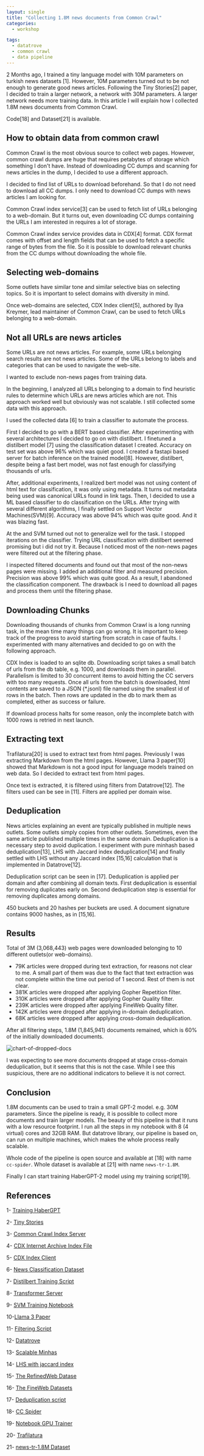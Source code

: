 ```yaml
---
layout: single
title: "Collecting 1.8M news documents from Common Crawl"
categories:
  - workshop

tags:
  - datatrove
  - common crawl
  - data pipeline
---
```


2 Months ago, I trained a tiny language model with 10M parameters on turkish news datasets [1]. However, 10M parameters turned out to be not enough to generate good news articles. Following the Tiny Stories[2] paper, I decided to train a larger network, a network with 30M parameters. A larger network needs more training data. In this article I will explain how I collected 1.8M news documents from Common Crawl.

Code[18] and Dataset[21] is available.

## How to obtain data from common crawl 

Common Crawl is the most obvious source to collect web pages. However, common crawl dumps are huge that requires petabytes of storage which something I don't have. Instead of downloading CC dumps and scanning for news articles in the dump, I decided to use a different approach.

I decided to find list of URLs to download beforehand. So that I do not need to download all CC dumps. I only need to download CC dumps with news articles I am looking for. 

Common Crawl index service[3] can be used to fetch list of URLs belonging to a web-domain. But it turns out, even downloading CC dumps containing the URLs I am interested in requires a lot of storage. 

Common Crawl index service provides data in CDX[4] format. CDX format comes with offset and length fields that can be used to fetch a specific range of bytes from the file. So it is possible to download relevant chunks from the CC dumps without downloading the whole file. 

## Selecting web-domains

Some outlets have similar tone and similar selective bias on selecting topics. So it is important to select domains with diversity in mind. 

Once web-domains are selected, CDX Index client[5], authored by Ilya Kreymer, lead maintainer of Common Crawl, can be used to fetch URLs belonging to a web-domain.

## Not all URLs are news articles

Some URLs are not news articles. For example, some URLs belonging search results are not news articles. Some of the URLs belong to labels and categories that can be used to navigate the web-site.

I wanted to exclude non-news pages from training data. 

In the beginning, I analyzed all URLs belonging to a domain to find heuristic rules to determine which URLs are news articles which are not. This approach worked well but obviously was not scalable. I still collected some data with this approach.

I used the collected data [6] to train a classifier to automate the process.

First I decided to go with a BERT based classifier. After experimenting with several architectures I decided to go on with distilbert. I finetuned a distilbert model [7] using the classification dataset I created. Accuracy on test set was above 96% which was quiet good. I created a fastapi based server for batch inference on the trained model[8]. However, distilbert, despite being a fast bert model, was not fast enough for classifying thousands of urls. 

After, additional experiments, I realized bert model was not using content of html text for classification, it was only using metadata. It turns out metadata being used was canonical URLs found in link tags. Then, I decided to use a ML based classifier to do classification on the URLs. After trying with several different algorithms, I finally settled on Support Vector Machines(SVM)[9]. Accuracy was above 94% which was quite good. And it was blazing fast.

At the and SVM turned out not to generalize well for the task. I stopped iterations on the classifier. Trying URL classification with distilbert seemed promising but i did not try it. Because I noticed most of the non-news pages were filtered out at the filtering phase. 

I inspected filtered documents and found out that most of the non-news pages were missing. I added an additional filter and measured precision. Precision was above 99% which was quite good. As a result, I abandoned the classification component. The drawback is I need to download all pages and process them until the filtering phase.

## Downloading Chunks

Downloading thousands of chunks from Common Crawl is a long running task, in the mean time many things can go wrong. It is important to keep track of the progress to avoid starting from scratch in case of faults. I experimented with many alternatives and decided to go on with the following approach. 

CDX Index is loaded to an sqlite db. Downloading script takes a small batch of urls from the db table, e.g. 1000, and downloads them in parallel. Parallelism is limited to 30 concurrent items to avoid hitting the CC servers with too many requests.
Once all urls from the batch is downloaded, html contents are saved to a JSON (*.jsonl) file named using the smallest id of rows in the batch. Then rows are updated in the db to mark them as completed, either as success or failure.

If download process halts for some reason, only the incomplete batch with 1000 rows is retried in next launch.

## Extracting text

Trafilatura[20] is used to extract text from html pages. Previously I was extracting Markdown from the html pages. However, Llama 3 paper[10] showed that Markdown is not a good input for language models trained on web data. So I decided to extract text from html pages.

Once text is extracted, it is filtered using filters from Datatrove[12]. The filters used can be see in [11]. Filters are applied per domain wise.

## Deduplication

News articles explaining an event are typically published in multiple news outlets. Some outlets simply copies from other outlets. Sometimes, even the same article published multiple times in the same domain. Deduplication is a necessary step to avoid duplication. I experiment with pure minhash based deduplication[13], LHS with Jaccard index deduplication[14] and finally settled with LHS without any Jaccard index [15,16] calculation that is implemented in Datatrove[12].

Deduplication script can be seen in [17]. Deduplication is applied per domain and after combining all domain texts. First deduplication is essential for removing duplicates early on. Second deduplication step is essential for removing duplicates among domains.

450 buckets and 20 hashes per buckets are used. A document signature contains 9000 hashes, as in [15,16].

## Results

Total of 3M (3,068,443) web pages were downloaded belonging to 10 different outlets(or web-domains). 

- 79K articles were dropped during text extraction, for reasons not clear to me. A small part of them was due to the fact that text extraction was not complete within the time out period of 1 second. Rest of them is not clear.
- 381K articles were dropped after applying Gopher Repetition filter.
- 310K articles were dropped after applying Gopher Quality filter.
- 239K articles were dropped after applying FineWeb Quality filter.
- 142K articles were dropped after applying in-domain  deduplication.
- 68K articles were dropped after applying cross-domain deduplication.

After all filtering steps, 1.8M (1,845,941) documents remained, which is 60% of the initially downloaded documents. 

![chart-of-dropped-docs]({{site.baseurl}}/assets/images/cc_spider_dropped_documents.png)

I was expecting to see more documents dropped at stage cross-domain deduplication, but it seems that this is not the case. While I see this suspicious, there are no additional indicators to believe it is not correct.

## Conclusion

1.8M documents can be used to train a small GPT-2 model. e.g. 30M parameters. Since the pipeline is ready, it is possible to collect more documents and train larger models. The beauty of this pipeline is that it runs with a low resource footprint. I run all the steps in my notebook with 8 (4 virtual) cores and 32GB RAM. But datatrove library, our pipeline is based on, can run on multiple machines, which makes the whole process really scalable. 

Whole code of the pipeline is open source and available at [18] with name `cc-spider`.
Whole dataset is available at [21] with name `news-tr-1.8M`.

Finally I can start training HaberGPT-2 model using my training script[19].

## References

1- [Training HaberGPT](https://habanoz.github.io/tech-feed/workshop/haber-gpt-training-gpt2-to-generate-news-in-turkish/)

2- [Tiny Stories](https://arxiv.org/pdf/2305.07759)

3- [Common Crawl Index Server](https://index.commoncrawl.org/)

4- [CDX Internet Archive Index File](https://www.loc.gov/preservation/digital/formats/fdd/fdd000590.shtml)

5- [CDX Index Client](https://github.com/ikreymer/cdx-index-client)

6- [News Classification Dataset](https://huggingface.co/datasets/habanoz/classifier_1300_610_fetched)

7- [Distilbert Training Script](https://colab.research.google.com/drive/16I0UTKzQbP4uCIu5J1DhTCsGsAb_sZ_e?usp=sharing)

8- [Transformer Server](https://github.com/habanoz/transformers_server)

9- [SVM Training Notebook](https://github.com/habanoz/cc_spider/blob/main/notebook/news_classifier_svm.ipynb)

10-[Llama 3 Paper](https://arxiv.org/abs/2407.21783)

11- [Filtering Script](https://github.com/habanoz/cc_spider/blob/main/datatrove/process_common_crawl_fetched_files.py)

12- [Datatrove](https://github.com/huggingface/datatrove)

13- [Scalable Minhas](https://habanoz.github.io/tech-feed/workshop/Minhash-implementation-python/)

14- [LHS with jaccard index](https://habanoz.github.io/tech-feed/workshop/LSH-with-jaccard-index/)

15- [The RefinedWeb Datase](https://arxiv.org/pdf/2306.01116)

16- [The FineWeb Datasets](https://arxiv.org/pdf/2406.17557)

17- [Deduplication script](https://github.com/habanoz/cc_spider/blob/main/datatrove/local_minhash_deduplication.py)

18- [CC Spider](https://github.com/habanoz/cc_spider)

19- [Notebook GPU Trainer](https://github.com/habanoz/nb_gpu_trainer)

20- [Trafilatura](https://trafilatura.readthedocs.io/en/latest/)

21- [news-tr-1.8M Dataset](https://huggingface.co/datasets/habanoz/news-tr-1.8M)